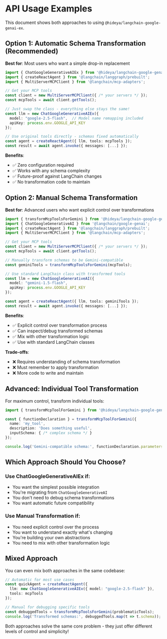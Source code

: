 # API Usage Examples

This document shows both approaches to using `@hideya/langchain-google-genai-ex`.

## Option 1: Automatic Schema Transformation (Recommended)

**Best for**: Most users who want a simple drop-in replacement

```typescript
import { ChatGoogleGenerativeAIEx } from '@hideya/langchain-google-genai-ex';
import { createReactAgent } from '@langchain/langgraph/prebuilt';
import { MultiServerMCPClient } from '@langchain/mcp-adapters';

// Get your MCP tools
const client = new MultiServerMCPClient({ /* your servers */ });
const mcpTools = await client.getTools();

// Just swap the class - everything else stays the same!
const llm = new ChatGoogleGenerativeAIEx({ 
  model: "google-2.5-flash",  // Model name remapping included
  apiKey: process.env.GOOGLE_API_KEY 
});

// Use original tools directly - schemas fixed automatically
const agent = createReactAgent({ llm, tools: mcpTools });
const result = await agent.invoke({ messages: [...] });
```

**Benefits**:
- ✅ Zero configuration required
- ✅ Works with any schema complexity
- ✅ Future-proof against LangChain changes
- ✅ No transformation code to maintain

## Option 2: Manual Schema Transformation

**Best for**: Advanced users who want explicit control over transformations

```typescript
import { transformMcpToolsForGemini } from '@hideya/langchain-google-genai-ex/schema-adapter';
import { ChatGoogleGenerativeAI } from '@langchain/google-genai';
import { createReactAgent } from '@langchain/langgraph/prebuilt';
import { MultiServerMCPClient } from '@langchain/mcp-adapters';

// Get your MCP tools
const client = new MultiServerMCPClient({ /* your servers */ });
const mcpTools = await client.getTools();

// Manually transform schemas to be Gemini-compatible
const geminiTools = transformMcpToolsForGemini(mcpTools);

// Use standard LangChain class with transformed tools
const llm = new ChatGoogleGenerativeAI({ 
  model: "gemini-1.5-flash",
  apiKey: process.env.GOOGLE_API_KEY 
});

const agent = createReactAgent({ llm, tools: geminiTools });
const result = await agent.invoke({ messages: [...] });
```

**Benefits**:
- ✅ Explicit control over transformation process
- ✅ Can inspect/debug transformed schemas
- ✅ Mix with other transformation logic
- ✅ Use with standard LangChain classes

**Trade-offs**:
- ❌ Requires understanding of schema transformation
- ❌ Must remember to apply transformation
- ❌ More code to write and maintain

## Advanced: Individual Tool Transformation

For maximum control, transform individual tools:

```typescript
import { transformMcpToolForGemini } from '@hideya/langchain-google-genai-ex/schema-adapter';

const { functionDeclaration } = transformMcpToolForGemini({
  name: 'my_tool',
  description: 'Does something useful', 
  inputSchema: { /* complex schema */ }
});

console.log('Gemini-compatible schema:', functionDeclaration.parameters);
```

## Which Approach Should You Choose?

### Use ChatGoogleGenerativeAIEx if:
- You want the simplest possible integration
- You're migrating from `ChatGoogleGenerativeAI`
- You don't need to debug schema transformations
- You want automatic future compatibility

### Use Manual Transformation if:
- You need explicit control over the process
- You want to understand exactly what's changing
- You're building your own abstractions
- You need to mix with other transformation logic

## Mixed Approach

You can even mix both approaches in the same codebase:

```typescript
// Automatic for most use cases
const quickAgent = createReactAgent({ 
  llm: new ChatGoogleGenerativeAIEx({ model: "google-2.5-flash" }), 
  tools: mcpTools 
});

// Manual for debugging specific tools
const debuggedTools = transformMcpToolsForGemini(problematicTools);
console.log('Transformed schemas:', debuggedTools.map(t => t.schema));
```

Both approaches solve the same core problem - they just offer different levels of control and simplicity!
